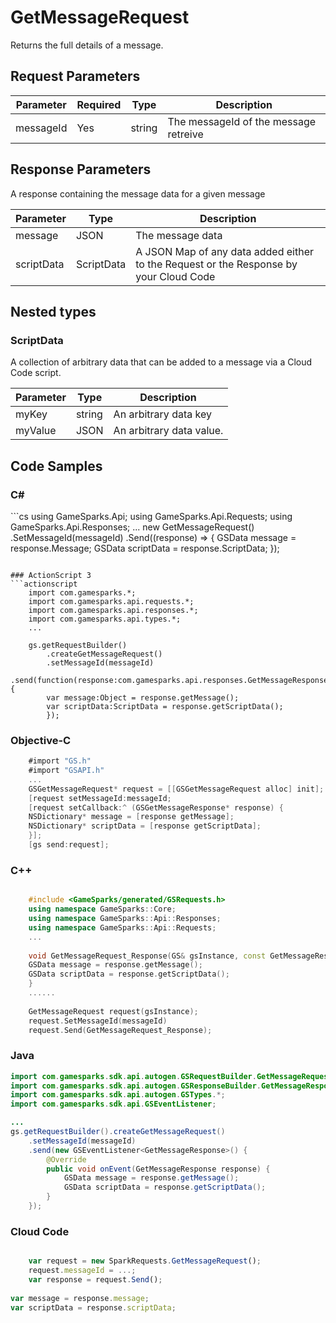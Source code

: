 
# GetMessageRequest


Returns the full details of a message.


## Request Parameters

Parameter | Required | Type | Description
--------- | -------- | ---- | -----------
messageId | Yes | string | The messageId of the message retreive

## Response Parameters


A response containing the message data for a given message

Parameter | Type | Description
--------- | ---- | -----------
message | JSON | The message data
scriptData | ScriptData | A JSON Map of any data added either to the Request or the Response by your Cloud Code

## Nested types

### ScriptData

A collection of arbitrary data that can be added to a message via a Cloud Code script.

Parameter | Type | Description
--------- | ---- | -----------
myKey | string | An arbitrary data key
myValue | JSON | An arbitrary data value.


## Code Samples

<h3>C#</h3>
```cs
	using GameSparks.Api;
	using GameSparks.Api.Requests;
	using GameSparks.Api.Responses;
	...
	new GetMessageRequest()
		.SetMessageId(messageId)
		.Send((response) => {
		GSData message = response.Message; 
		GSData scriptData = response.ScriptData; 
		});

```

### ActionScript 3
```actionscript
	import com.gamesparks.*;
	import com.gamesparks.api.requests.*;
	import com.gamesparks.api.responses.*;
	import com.gamesparks.api.types.*;
	...
	
	gs.getRequestBuilder()
	    .createGetMessageRequest()
		.setMessageId(messageId)
		.send(function(response:com.gamesparks.api.responses.GetMessageResponse):void {
		var message:Object = response.getMessage(); 
		var scriptData:ScriptData = response.getScriptData(); 
		});

```

### Objective-C
```objectivec
	#import "GS.h"
	#import "GSAPI.h"
	...
	GSGetMessageRequest* request = [[GSGetMessageRequest alloc] init];
	[request setMessageId:messageId;
	[request setCallback:^ (GSGetMessageResponse* response) {
	NSDictionary* message = [response getMessage]; 
	NSDictionary* scriptData = [response getScriptData]; 
	}];
	[gs send:request];

```

### C++
```cpp

	#include <GameSparks/generated/GSRequests.h>
	using namespace GameSparks::Core;
	using namespace GameSparks::Api::Responses;
	using namespace GameSparks::Api::Requests;
	...
	
	void GetMessageRequest_Response(GS& gsInstance, const GetMessageResponse& response) {
	GSData message = response.getMessage(); 
	GSData scriptData = response.getScriptData(); 
	}
	......
	
	GetMessageRequest request(gsInstance);
	request.SetMessageId(messageId)
	request.Send(GetMessageRequest_Response);
```

### Java
```java
import com.gamesparks.sdk.api.autogen.GSRequestBuilder.GetMessageRequest;
import com.gamesparks.sdk.api.autogen.GSResponseBuilder.GetMessageResponse;
import com.gamesparks.sdk.api.autogen.GSTypes.*;
import com.gamesparks.sdk.api.GSEventListener;

...
gs.getRequestBuilder().createGetMessageRequest()
	.setMessageId(messageId)
	.send(new GSEventListener<GetMessageResponse>() {
		@Override
		public void onEvent(GetMessageResponse response) {
			GSData message = response.getMessage(); 
			GSData scriptData = response.getScriptData(); 
		}
	});

```

### Cloud Code
```javascript

	var request = new SparkRequests.GetMessageRequest();
	request.messageId = ...;
	var response = request.Send();
	
var message = response.message; 
var scriptData = response.scriptData; 
```


